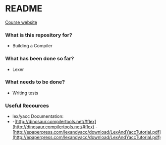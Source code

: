 # README #

[Course website](https://www.cse.buffalo.edu/faculty/alphonce/SP18/CSE443/)

### What is this repository for? ###

* Building a Compiler

### What has been done so far? ###

* Lexer 

### What needs to be done? ###

* Writing tests

### Useful Recources ###

* lex/yacc Documentation:
*
	-[http://dinosaur.compilertools.net/#flex](http://dinosaur.compilertools.net/#flex)
	-[http://epaperpress.com/lexandyacc/download/LexAndYaccTutorial.pdf](http://epaperpress.com/lexandyacc/download/LexAndYaccTutorial.pdf)